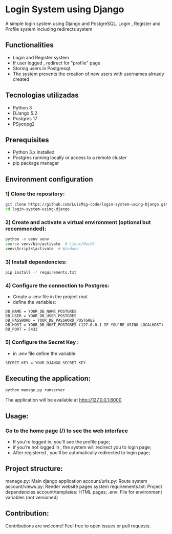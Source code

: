 # Login System using Django
A simple login system using Django and PostgreSQL. Login , Register and Profile system including redirects system


## Functionalities
- Login and Register system
- If user logged , redirect for "profile" page
- Storing users in Postgresql
- The system prevents the creation of new users with usernames already created

## Tecnologias utilizadas
- Python 3
- DJango 5.2
- Postgres 17
- PSycopg2

## Prerequisites
- Python 3.x installed
- Postgres running locally or access to a remote cluster
- pip package manager

## Environment configuration
### 1) Clone the repository:
```bash
git clone https://github.com/LuisMig-code/login-system-using-Django.git
cd login-system-using-django
```

### 2) Create and activate a virtual environment (optional but recommended):
```bash
python -m venv venv
source venv/bin/activate  # Linux/MacOS
venv\Scripts\activate  # Windows
```

### 3) Install dependencies:
```bash
pip install -r requirements.txt
```

### 4) Configure the connection to Postgres:
- Create a .env file in the project root
- define the variables:
```
DB_NAME = YOUR_DB_NAME_POSTGRES
DB_USER = YOUR_DB_USER_POSTGRES
DB_PASSWORD = YOUR_DB_PASSWORD_POSTGRES
DB_HOST = YOUR_DB_HOST_POSTGRES (127.0.0.1 IF YOU'RE USING LOCALHOST)
DB_PORT = 5432
```

### 5) Configure the Secret Key :
- in .env file define the variable:
```
SECRET_KEY = YOUR_DJANGO_SECRET_KEY
```

## Executing the application:
``` bash
python manage.py runserver
```

The application will be available at http://127.0.0.1:8000

## Usage:
### Go to the home page (/) to see the web interface
* If you're logged in, you'll see the profile page;
* if you're not logged in , the system will redirect you to login page;
* After registered , you'll be automatically redirected to login page;

## Project structure:
manage.py: Main django application
account/urls.py: Route system
account/views.py: Render website pages system
requirements.txt: Project dependencies
account/templates: HTML pages;
.env: File for environment variables (not versioned)

## Contribution:
Contributions are welcome! Feel free to open issues or pull requests.

